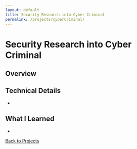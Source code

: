 ```yaml
---
layout: default
title: Security Research into Cyber Criminal
permalink: /projects/cyberCriminal/
---
```


# Security Research into Cyber Criminal



## Overview

## Technical Details
- 


## What I Learned
-

<a href="{{ '/projects.html' | relative_url }}" class="project-button">Back to Projects</a>
